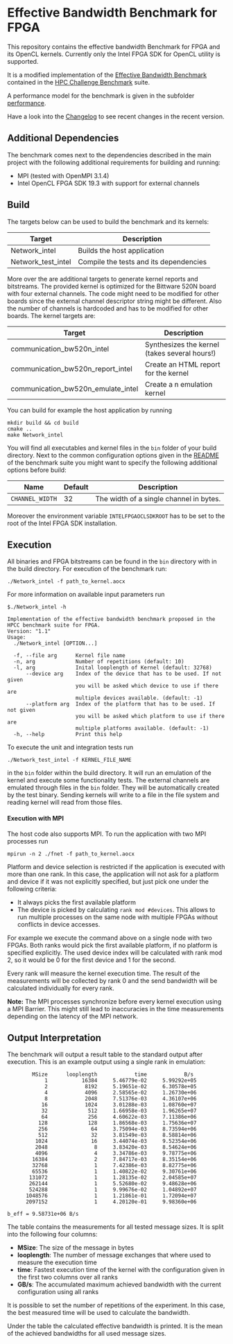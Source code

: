 # Effective Bandwidth Benchmark for FPGA

This repository contains the effective bandwidth Benchmark for FPGA and its OpenCL kernels.
Currently only the  Intel FPGA SDK for OpenCL utility is supported.

It is a modified implementation of the
[Effective Bandwidth Benchmark](https://fs.hlrs.de/projects/par/mpi/b_eff/b_eff_3.1/#REF)
contained in the [HPC Challenge Benchmark](https://icl.utk.edu/hpcc/) suite.

A performance model for the benchmark is given in the subfolder [performance](performance).

Have a look into the [Changelog](CHANGELOG) to see recent changes in the recent version.

## Additional Dependencies

The benchmark comes next to the dependencies described in the main project with the following additional requirements for building and running:

- MPI (tested with OpenMPI 3.1.4)
- Intel OpenCL FPGA SDK 19.3  with support for external channels

## Build

The targets below can be used to build the benchmark and its kernels:

 |  Target  | Description                                    |
 | -------- | ---------------------------------------------- |
 | Network_intel     | Builds the host application                    |
 | Network_test_intel| Compile the tests and its dependencies  |
 
 More over the are additional targets to generate kernel reports and bitstreams.
 The provided kernel is optimized for the Bittware 520N board with four external
 channels.
 The code might need to be modified for other boards since the external channel descriptor
 string might be different.
 Also the number of channels is hardcoded and has to be modified for other boards.
 The kernel targets are:
 
  |  Target                        | Description                                    |
  | ------------------------------ | ---------------------------------------------- |
  | communication_bw520n_intel           | Synthesizes the kernel (takes several hours!)  |
  | communication_bw520n_report_intel    | Create an HTML report for the kernel           |
  | communication_bw520n_emulate_intel   | Create a n emulation kernel                    |
  

 You can build for example the host application by running
 
    mkdir build && cd build
    cmake ..
    make Network_intel

You will find all executables and kernel files in the `bin`
folder of your build directory.
Next to the common configuration options given in the [README](../README.md) of the benchmark suite you might want to specify the following additional options before build:

Name             | Default     | Description                          |
---------------- |-------------|--------------------------------------|
`CHANNEL_WIDTH`  | 32          | The width of a single channel in bytes. |

Moreover the environment variable `INTELFPGAOCLSDKROOT` has to be set to the root
of the Intel FPGA SDK installation.

## Execution

All binaries and FPGA bitstreams can be found in the `bin` directory with in the build directory.
For execution of the benchmark run:

    ./Network_intel -f path_to_kernel.aocx
    
For more information on available input parameters run

    $./Network_intel -h
    
    Implementation of the effective bandwidth benchmark proposed in the HPCC benchmark suite for FPGA.
    Version: "1.1"
    Usage:
      ./Network_intel [OPTION...]
    
      -f, --file arg      Kernel file name
      -n, arg             Number of repetitions (default: 10)
      -l, arg             Inital looplength of Kernel (default: 32768)
          --device arg    Index of the device that has to be used. If not given
                          you will be asked which device to use if there are
                          multiple devices available. (default: -1)
          --platform arg  Index of the platform that has to be used. If not given
                          you will be asked which platform to use if there are
                          multiple platforms available. (default: -1)
      -h, --help          Print this help

    
To execute the unit and integration tests run

    ./Network_test_intel -f KERNEL_FILE_NAME
    
in the `bin` folder within the build directory.
It will run an emulation of the kernel and execute some functionality tests.
The external channels are emulated through files in the `bin` folder.
They will be automatically created by the test binary.
Sending kernels will write to a file in the file system and reading kernel will
read from those files.

#### Execution with MPI

The host code also supports MPI. To run the application with two MPI processes run

    mpirun -n 2 ./fnet -f path_to_kernel.aocx
    
Platform and device selection is restricted if the application is executed with more than one rank.
In this case, the application will not ask for a platform and device if it  was not explicitly specified, but just pick one under the following criteria:
- It always picks the first available platform
- The device is picked by calculating `rank mod #devices`. This allows to run multiple processes on the same node with multiple FPGAs without conflicts in device accesses.

For example we execute the command above on a single node with two FPGAs.
Both ranks would pick the first available platform, if no platform is specified explicitly.
The used device index will be calculated with rank mod 2, so it would be 0 for the first device and 1 for the second.

Every rank will measure the kernel execution time.
The result of the measurements will be collected by rank 0 and the send bandwidth will be calculated individually for every rank.

**Note:** The MPI processes synchronize before every kernel execution using a MPI Barrier.
This might still lead to inaccuracies in the time measurements depending on the latency of the MPI network.

## Output Interpretation

The benchmark will output a result table to the standard output after execution.
This is an example output using a single rank in emulation:

            MSize      looplength            time            B/s
                1           16384     5.46779e-02     5.99292e+05
                2            8192     5.19651e-02     6.30578e+05
                4            4096     2.58565e-02     1.26730e+06
                8            2048     7.51376e-03     4.36107e+06
               16            1024     3.01288e-03     1.08760e+07
               32             512     1.66958e-03     1.96265e+07
               64             256     4.60622e-03     7.11386e+06
              128             128     1.86568e-03     1.75636e+07
              256              64     3.75094e-03     8.73594e+06
              512              32     3.81549e-03     8.58814e+06
             1024              16     3.44074e-03     9.52354e+06
             2048               8     3.83420e-03     8.54624e+06
             4096               4     3.34786e-03     9.78775e+06
            16384               2     7.84717e-03     8.35154e+06
            32768               1     7.42386e-03     8.82775e+06
            65536               1     1.40822e-02     9.30761e+06
           131072               1     1.28135e-02     2.04585e+07
           262144               1     5.52680e-02     9.48628e+06
           524288               1     9.99676e-02     1.04892e+07
          1048576               1     1.21861e-01     1.72094e+07
          2097152               1     4.20120e-01     9.98360e+06
    
    b_eff = 9.58731e+06 B/s

The table contains the measurements for all tested message sizes.
It is split into the following four columns:

- **MSize**: The size of the message in bytes
- **looplength**: The number of message exchanges that where used to measure the execution time
- **time**: Fastest execution time of the kernel with the configuration given in the first two columns over all ranks
- **GB/s**: The accumulated maximum achieved bandwidth with the current configuration using all ranks

It is possible to set the number of repetitions of the experiment. 
In this case, the best measured time will be used to calculate the bandwidth.

Under the table the calculated effective bandwidth is printed.
It is the mean of the achieved bandwidths for all used message sizes.